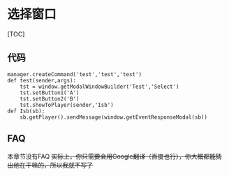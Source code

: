 # 选择窗口
[TOC]

代码
----
~~~
manager.createCommand('test','test','test')
def test(sender,args):
    tst = window.getModalWindowBuilder('Test','Select')
    tst.setButton1('A')
    tst.setButton2('B')
    tst.showToPlayer(sender,'Isb')
def Isb(sb):
    sb.getPlayer().sendMessage(window.getEventResponseModal(sb))
~~~
FAQ
----
本章节没有FAQ
~~实际上，你只需要会用Google翻译（百度也行），你大概都能猜出他在干嘛的，所以我就不写了~~